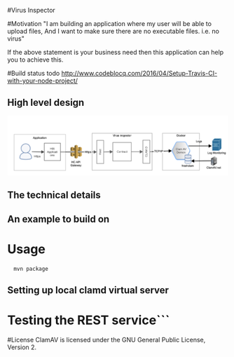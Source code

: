 #Virus Inspector

#Motivation
"I am building an application where my user will be able to upload files, And I want to make sure there are no executable files. i.e. no virus"

If the above statement is your business need then this application can help you to achieve this.

#Build status
 todo http://www.codeblocq.com/2016/04/Setup-Travis-CI-with-your-node-project/
## High level design 
![Overall Design](overAllDesign.png)

## The technical details

## An example to build on


# Usage

```
  mvn package
```

## Setting up local clamd virtual server


# Testing the REST service```


#License
ClamAV is licensed under the GNU General Public License, Version 2.
